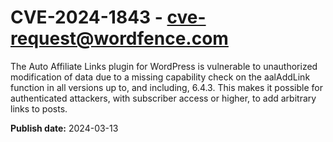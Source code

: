 # CVE-2024-1843 - cve-request@wordfence.com

The Auto Affiliate Links plugin for WordPress is vulnerable to unauthorized modification of data due to a missing capability check on the aalAddLink function in all versions up to, and including, 6.4.3. This makes it possible for authenticated attackers, with subscriber access or higher, to add arbitrary links to posts.

**Publish date:** 2024-03-13
